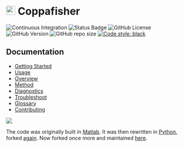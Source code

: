# <img src="/docs/images/logo.png" width="25"/> Coppafisher

![Continuous Integration](https://img.shields.io/github/actions/workflow/status/paulshuker/coppafisher/integration.yaml?logo=github)
![Status Badge](https://img.shields.io/badge/status-mature-blue)
![GitHub License](https://img.shields.io/github/license/paulshuker/coppafisher?color=blue)
![GitHub Version](https://img.shields.io/github/v/tag/paulshuker/coppafisher?label=version)
![GitHub repo size](https://img.shields.io/github/repo-size/paulshuker/coppafisher?link=https%3A%2F%2Fgithub.com%2Fpaulshuker%2Fcoppafisher)
[![Code style: black](https://img.shields.io/badge/code%20style-black-000000.svg)](https://github.com/psf/black)

## Documentation

* [Getting Started](https://paulshuker.github.io/coppafisher/)
* [Usage](https://paulshuker.github.io/coppafisher/basic_usage/)
* [Overview](https://paulshuker.github.io/coppafisher/overview/)
* [Method](https://paulshuker.github.io/coppafisher/find_spots/)
* [Diagnostics](https://paulshuker.github.io/coppafisher/diagnostics/)
* [Troubleshoot](https://paulshuker.github.io/coppafisher/troubleshoot/)
* [Glossary](https://paulshuker.github.io/coppafisher/glossary/)
* [Contributing](https://paulshuker.github.io/coppafisher/contributing/)


![](https://github.com/jduffield65/coppafish/blob/main/docs/images/readme_viewer.png?raw=true)

The code was originally built in [Matlab](https://github.com/kdharris101/iss). It was then rewritten in
[Python](https://github.com/jduffield65/coppafish), forked [again](https://github.com/reillytilbury/coppafish). Now
forked once more and maintained [here](https://github.com/paulshuker/coppafisher).
